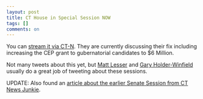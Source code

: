 ```yaml
---
layout: post
title: CT House in Special Session NOW
tags: []
comments: on
---
```

You can <a href="http://www.ctn.state.ct.us/" target="_blank">stream it via CT-N</a>. They are currently discussing their fix including increasing the CEP grant to gubernatorial candidates to $6 Million.<p>Not many tweets about this yet, but <a href="http://www.twitter.com/mattlesser">Matt Lesser</a> and <a href="http://www.twitter.com/CT94Dem" target="_blank">Gary Holder-Winfield</a> usually do a great job of tweeting about these sessions.</p><p>UPDATE: Also found an <a href="http://www.ctnewsjunkie.com/ctnj.php/archives/entry/senate_passes_campaign_finance_revisions_23-12/" target="_blank">article about the earlier Senate Session from CT News Junkie</a>.</p>
